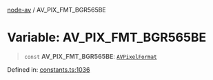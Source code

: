 [node-av](../globals.md) / AV\_PIX\_FMT\_BGR565BE

# Variable: AV\_PIX\_FMT\_BGR565BE

> `const` **AV\_PIX\_FMT\_BGR565BE**: [`AVPixelFormat`](../type-aliases/AVPixelFormat.md)

Defined in: [constants.ts:1036](https://github.com/seydx/av/blob/f8631fc881b394300b1479f511d55cf1c370a87f/src/constants/constants.ts#L1036)
